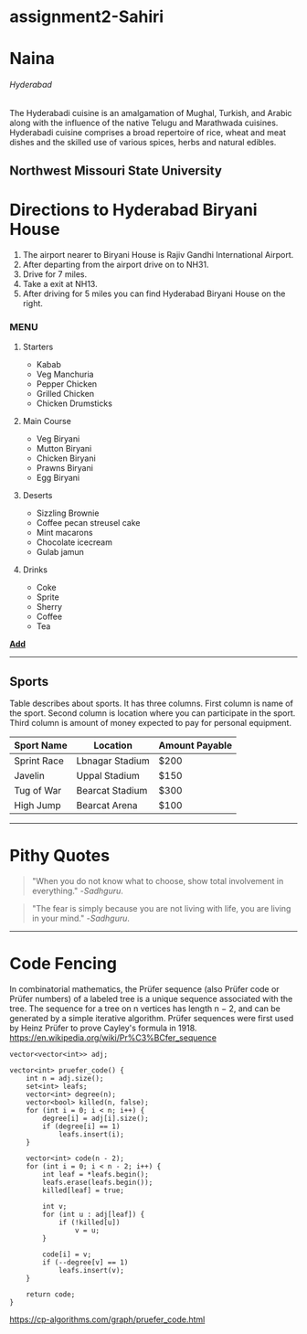 # assignment2-Sahiri
# Naina 
###### Hyderabad

The Hyderabadi cuisine is an amalgamation of Mughal, Turkish, and Arabic along with the influence of the native Telugu and Marathwada cuisines. <br>Hyderabadi cuisine comprises a broad repertoire of rice, wheat and meat dishes and the skilled use of various spices, herbs and natural edibles.

**Northwest Missouri State University**
---
# Directions to Hyderabad Biryani House
1. The airport nearer to Biryani House is Rajiv Gandhi International Airport.
2. After departing from the airport drive on to NH31.
3. Drive for 7 miles.
4. Take a exit at NH13.
5. After driving for 5 miles you can find Hyderabad Biryani House on the right.

### MENU
1. Starters
    - Kabab
    - Veg Manchuria
    - Pepper Chicken
    - Grilled Chicken
    - Chicken Drumsticks
    
2. Main Course
    - Veg Biryani
    - Mutton Biryani
    - Chicken Biryani
    - Prawns Biryani
    - Egg Biryani

3. Deserts
    - Sizzling Brownie
    - Coffee pecan streusel cake
    - Mint macarons
    - Chocolate icecream
    - Gulab jamun

4. Drinks
    - Coke
    - Sprite
    - Sherry
    - Coffee
    - Tea

**[Add](AboutMe.md)**

---
## Sports
Table describes about sports. It has three columns. First column is name of the sport. Second column is location where you can participate in the sport. Third column is amount of money expected to pay for personal equipment.

| Sport Name | Location | Amount Payable |
|------------|----------|----------------|
|Sprint Race |Lbnagar Stadium|$200|
|Javelin|Uppal Stadium|$150|
|Tug of War|Bearcat Stadium|$300|
|High Jump|Bearcat Arena|$100|

---
# Pithy Quotes 
>"When you do not know what to choose, show total involvement in everything."
-*Sadhguru*.

>"The fear is simply because you are not living with life, you are living in your mind."
-*Sadhguru*.
---
# Code Fencing
In combinatorial mathematics, the Prüfer sequence (also Prüfer code or Prüfer numbers) of a labeled tree is a unique sequence associated with the tree. The sequence for a tree on n vertices has length n − 2, and can be generated by a simple iterative algorithm. Prüfer sequences were first used by Heinz Prüfer to prove Cayley's formula in 1918.
<https://en.wikipedia.org/wiki/Pr%C3%BCfer_sequence>
```
vector<vector<int>> adj;

vector<int> pruefer_code() {
    int n = adj.size();
    set<int> leafs;
    vector<int> degree(n);
    vector<bool> killed(n, false);
    for (int i = 0; i < n; i++) {
        degree[i] = adj[i].size();
        if (degree[i] == 1)
            leafs.insert(i);
    }

    vector<int> code(n - 2);
    for (int i = 0; i < n - 2; i++) {
        int leaf = *leafs.begin();
        leafs.erase(leafs.begin());
        killed[leaf] = true;

        int v;
        for (int u : adj[leaf]) {
            if (!killed[u])
                v = u;
        }

        code[i] = v;
        if (--degree[v] == 1)
            leafs.insert(v);
    }

    return code;
}
```
<https://cp-algorithms.com/graph/pruefer_code.html>